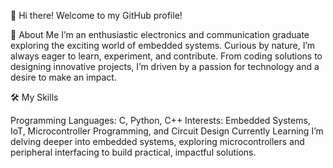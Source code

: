 👋 Hi there!
Welcome to my GitHub profile!

🌟 About Me
I’m an enthusiastic electronics and communication graduate exploring the exciting world of embedded systems. Curious by nature, I’m always eager to learn, experiment, and contribute. From coding solutions to designing innovative projects, I’m driven by a passion for technology and a desire to make an impact.

🛠️ My Skills

Programming Languages: C, Python, C++
Interests: Embedded Systems, IoT, Microcontroller Programming, and Circuit Design
Currently Learning
I’m delving deeper into embedded systems, exploring microcontrollers and peripheral interfacing to build practical, impactful solutions.

